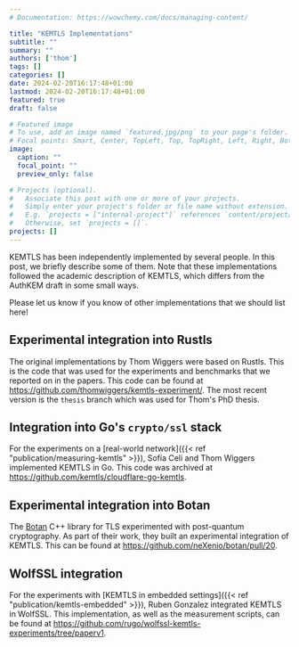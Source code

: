 ```yaml
---
# Documentation: https://wowchemy.com/docs/managing-content/

title: "KEMTLS Implementations"
subtitle: ""
summary: ""
authors: ['thom']
tags: []
categories: []
date: 2024-02-20T16:17:48+01:00
lastmod: 2024-02-20T16:17:48+01:00
featured: true
draft: false

# Featured image
# To use, add an image named `featured.jpg/png` to your page's folder.
# Focal points: Smart, Center, TopLeft, Top, TopRight, Left, Right, BottomLeft, Bottom, BottomRight.
image:
  caption: ""
  focal_point: ""
  preview_only: false

# Projects (optional).
#   Associate this post with one or more of your projects.
#   Simply enter your project's folder or file name without extension.
#   E.g. `projects = ["internal-project"]` references `content/project/deep-learning/index.md`.
#   Otherwise, set `projects = []`.
projects: []
---
```


KEMTLS has been independently implemented by several people.
In this post, we briefly describe some of them.
Note that these implementations followed the academic description of KEMTLS, which differs from the AuthKEM draft in some small ways.

Please let us know if you know of other implementations that we should list here!

## Experimental integration into Rustls

The original implementations by Thom Wiggers were based on Rustls.
This is the code that was used for the experiments and benchmarks that we reported on in the papers.
This code can be found at https://github.com/thomwiggers/kemtls-experiment/.
The most recent version is the ``thesis`` branch which was used for Thom's PhD thesis.

## Integration into Go's `crypto/ssl` stack

For the experiments on a [real-world network]({{< ref "publication/measuring-kemtls" >}}), Sofía Celi and Thom Wiggers implemented KEMTLS in Go.
This code was archived at https://github.com/kemtls/cloudflare-go-kemtls.

## Experimental integration into Botan

The [Botan](https://botan.randombit.net) C++ library for TLS experimented with post-quantum cryptography.
As part of their work, they built an experimental integration of KEMTLS.
This can be found at https://github.com/neXenio/botan/pull/20.

## WolfSSL integration

For the experiments with [KEMTLS in embedded settings]({{< ref "publication/kemtls-embedded" >}}), Ruben Gonzalez integrated KEMTLS in WolfSSL.
This implementation, as well as the measurement scripts, can be found at https://github.com/rugo/wolfssl-kemtls-experiments/tree/paperv1.
